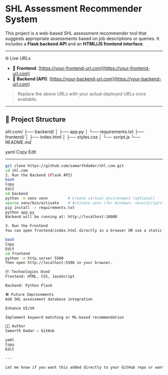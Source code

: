 # SHL Assessment Recommender System

This project is a web-based SHL assessment recommender tool that suggests appropriate assessments based on job descriptions or queries. It includes a **Flask backend API** and an **HTML/JS frontend interface**.

---
🌐 Live URLs

- 🔗 **Frontend**: [https://your-frontend-url.com](https://your-frontend-url.com)
- 🔗 **Backend (API)**: [https://your-backend-url.com](https://your-backend-url.com)

> Replace the above URLs with your actual deployed URLs once available.

---

## 📁 Project Structure

shl.com/ ├── backend/ │ ├── app.py │ └── requirements.txt ├── frontend/ │ ├── index.html │ ├── styles.css │ └── script.js └── README.md

yaml
Copy
Edit

---


```bash
git clone https://github.com/samarthdadar/shl.com.git
cd shl.com
2. Run the Backend (Flask API)
bash
Copy
Edit
cd backend
python -m venv venv         # Create virtual environment (optional)
source venv/bin/activate    # Activate venv (for Windows: venv\Scripts\activate)
pip install -r requirements.txt
python app.py
Backend will be running at: http://localhost:10000

3. Run the Frontend
You can open frontend/index.html directly in a browser OR use a static server like:

bash
Copy
Edit
cd frontend
python -m http.server 5500
Then open http://localhost:5500 in your browser.

📦 Technologies Used
Frontend: HTML, CSS, JavaScript

Backend: Python Flask

🛠 Future Improvements
Add SHL assessment database integration

Enhance UI/UX

Implement keyword matching or ML-based recommendation

👨‍💻 Author
Samarth Dadar – GitHub

yaml
Copy
Edit

---

Let me know if you want this added directly to your GitHub repo or want to customize it further!

